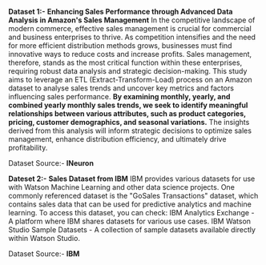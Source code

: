 **Dataset 1:-**
**Enhancing Sales Performance through Advanced Data Analysis in Amazon's Sales Management** 
In the competitive landscape of modern commerce, effective sales management is crucial for commercial and business enterprises to thrive. As competition intensifies and the need for more efficient distribution methods grows, businesses must find innovative ways to reduce costs and increase profits. Sales management, therefore, stands as the most critical function within these enterprises, requiring robust data analysis and strategic decision-making. This study aims to leverage an ETL (Extract-Transform-Load) process on an Amazon dataset to analyse sales trends and uncover key metrics and factors influencing sales performance. **By examining monthly, yearly, and combined yearly monthly sales trends, we seek to identify meaningful relationships between various attributes, such as product categories, pricing, customer demographics, and seasonal variations.** The insights derived from this analysis will inform strategic decisions to optimize sales management, enhance distribution efficiency, and ultimately drive profitability.


Dataset Source:- **INeuron**









**Dateset 2:-**
**Sales Dataset from IBM**
IBM provides various datasets for use with Watson Machine Learning and other data science projects. One commonly referenced dataset is the "GoSales Transactions" dataset, which contains sales data that can be used for predictive analytics and machine learning.
To access this dataset, you can check:
IBM Analytics Exchange - A platform where IBM shares datasets for various use cases.
IBM Watson Studio Sample Datasets - A collection of sample datasets available directly within Watson Studio.


Dataset Source:- **IBM**
